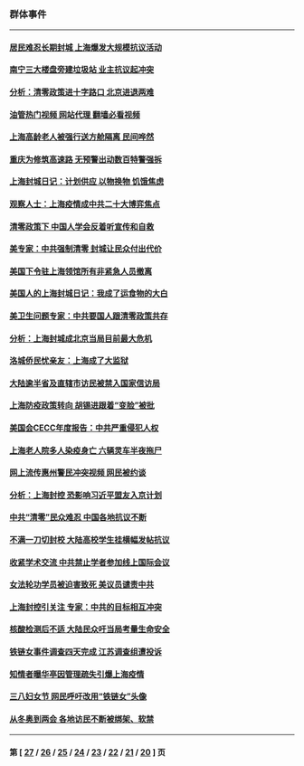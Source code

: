 ### 群体事件
---
#### [居民难忍长期封城 上海爆发大规模抗议活动](../../pages/ncid279/n13724894.md?05092045) 
#### [南宁三大楼盘旁建垃圾站 业主抗议起冲突](../../pages/ncid279/n13723244.md?05092045) 
#### [分析：清零政策进十字路口 北京进退两难](../../pages/ncid279/n13722760.md?05092045) 
#### [油管热门视频 网站代理 翻墙必看视频](http://209.222.30.114:81/youtube.html?05092045)
#### [上海高龄老人被强行送方舱隔离 民间哗然](../../pages/ncid279/n13717318.md?05092045) 
#### [重庆为修筑高速路 无预警出动数百特警强拆](../../pages/ncid279/n13716893.md?05092045) 
#### [上海封城日记：计划供应 以物换物 饥饿焦虑](../../pages/ncid279/n13715646.md?05092045) 
#### [观察人士：上海疫情成中共二十大博弈焦点](../../pages/ncid279/n13713349.md?05092045) 
#### [清零政策下 中国人学会反着听宣传和自救](../../pages/ncid279/n13711002.md?05092045) 
#### [美专家：中共强制清零 封城让民众付出代价](../../pages/ncid279/n13709482.md?05092045) 
#### [美国下令驻上海领馆所有非紧急人员撤离](../../pages/ncid279/n13709373.md?05092045) 
#### [美国人的上海封城日记：我成了运食物的大白](../../pages/ncid279/n13707573.md?05092045) 
#### [美卫生问题专家：中共要国人跟清零政策共存](../../pages/ncid279/n13705925.md?05092045) 
#### [分析：上海封城成北京当局目前最大危机](../../pages/ncid279/n13702771.md?05092045) 
#### [洛城侨民忧亲友：上海成了大监狱](../../pages/ncid279/n13693937.md?05092045) 
#### [大陆逾半省及直辖市访民被禁入国家信访局](../../pages/ncid279/n13689201.md?05092045) 
#### [上海防疫政策转向 胡锡进跟着“变脸”被批](../../pages/ncid279/n13688098.md?05092045) 
#### [美国会CECC年度报告：中共严重侵犯人权](../../pages/ncid279/n13687784.md?05092045) 
#### [上海老人院多人染疫身亡 六辆灵车半夜拖尸](../../pages/ncid279/n13687060.md?05092045) 
#### [网上流传惠州警民冲突视频 网民被约谈](../../pages/ncid279/n13687562.md?05092045) 
#### [分析：上海封控 恐影响习近平盟友入京计划](../../pages/ncid279/n13686881.md?05092045) 
#### [中共“清零”民众难忍 中国各地抗议不断](../../pages/ncid279/n13685186.md?05092045) 
#### [不满一刀切封校 大陆高校学生挂横幅发帖抗议](../../pages/ncid279/n13683669.md?05092045) 
#### [收紧学术交流 中共禁止学者参加线上国际会议](../../pages/ncid279/n13684255.md?05092045) 
#### [女法轮功学员被迫害致死 美议员谴责中共](../../pages/ncid279/n13682069.md?05092045) 
#### [上海封控引关注 专家：中共的目标相互冲突](../../pages/ncid279/n13679402.md?05092045) 
#### [核酸检测后不适 大陆民众吁当局考量生命安全](../../pages/ncid279/n13674223.md?05092045) 
#### [铁链女事件调查四天完成 江苏调查组遭投诉](../../pages/ncid279/n13673940.md?05092045) 
#### [知情者曝华亭因管理疏失引爆上海疫情](../../pages/ncid279/n13642418.md?05092045) 
#### [三八妇女节 网民呼吁改用“铁链女”头像](../../pages/ncid279/n13629332.md?05092045) 
#### [从冬奥到两会 各地访民不断被绑架、软禁](../../pages/ncid279/n13623432.md?05092045) 

---
#### 第 [ [27](./27.md?05092045) / [26](./26.md?05092045) / [25](./25.md?05092045) / [24](./24.md?05092045) / [23](./23.md?05092045) / [22](./22.md?05092045) / [21](./21.md?05092045) / [20](./20.md?05092045) ] 页
